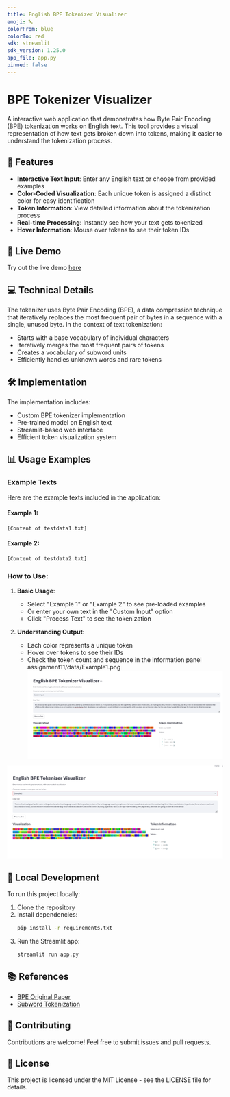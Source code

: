 ```yaml
---
title: English BPE Tokenizer Visualizer
emoji: 🔤
colorFrom: blue
colorTo: red
sdk: streamlit
sdk_version: 1.25.0
app_file: app.py
pinned: false
---
```


# BPE Tokenizer Visualizer

A interactive web application that demonstrates how Byte Pair Encoding (BPE) tokenization works on English text. This tool provides a visual representation of how text gets broken down into tokens, making it easier to understand the tokenization process.

## 🌟 Features

- **Interactive Text Input**: Enter any English text or choose from provided examples
- **Color-Coded Visualization**: Each unique token is assigned a distinct color for easy identification
- **Token Information**: View detailed information about the tokenization process
- **Real-time Processing**: Instantly see how your text gets tokenized
- **Hover Information**: Mouse over tokens to see their token IDs

## 🚀 Live Demo

Try out the live demo [here](https://huggingface.co/spaces/mathminakshi/BPETokenizer)

## 💻 Technical Details

The tokenizer uses Byte Pair Encoding (BPE), a data compression technique that iteratively replaces the most frequent pair of bytes in a sequence with a single, unused byte. In the context of text tokenization:

- Starts with a base vocabulary of individual characters
- Iteratively merges the most frequent pairs of tokens
- Creates a vocabulary of subword units
- Efficiently handles unknown words and rare tokens

## 🛠️ Implementation

The implementation includes:
- Custom BPE tokenizer implementation
- Pre-trained model on English text
- Streamlit-based web interface
- Efficient token visualization system

## 📊 Usage Examples

### Example Texts

Here are the example texts included in the application:

#### Example 1:
```
[Content of testdata1.txt]
```

#### Example 2:
```
[Content of testdata2.txt]
```

### How to Use:

1. **Basic Usage**:
   - Select "Example 1" or "Example 2" to see pre-loaded examples
   - Or enter your own text in the "Custom Input" option
   - Click "Process Text" to see the tokenization

2. **Understanding Output**:
   - Each color represents a unique token
   - Hover over tokens to see their IDs
   - Check the token count and sequence in the information panel
assignment11/data/Example1.png
![Example1](assignment11/data/Example1.png)

![Example2](https://raw.githubusercontent.com/minakshimathpal/Full_Stack_AI/Assignment_11/Assignment11/data/Example2.png)


## 🔧 Local Development

To run this project locally:

1. Clone the repository
2. Install dependencies:
   ```bash
   pip install -r requirements.txt
   ```
3. Run the Streamlit app:
   ```bash
   streamlit run app.py
   ```

## 📚 References

- [BPE Original Paper](https://www.aclweb.org/anthology/P16-1162/)
- [Subword Tokenization](https://huggingface.co/docs/transformers/tokenizer_summary#subword-tokenization)

## 🤝 Contributing

Contributions are welcome! Feel free to submit issues and pull requests.

## 📄 License

This project is licensed under the MIT License - see the LICENSE file for details. 
